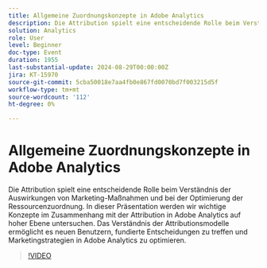 ```yaml
---
title: Allgemeine Zuordnungskonzepte in Adobe Analytics
description: Die Attribution spielt eine entscheidende Rolle beim Verständnis der Auswirkungen von Marketing-Maßnahmen und bei der Optimierung der Ressourcenzuordnung. In dieser Präsentation werden wir wichtige Konzepte im Zusammenhang mit der Attribution in Adobe Analytics auf hoher Ebene untersuchen. Das Verständnis der Attributionsmodelle ermöglicht es neuen Benutzern, fundierte Entscheidungen zu treffen und Marketingstrategien in Adobe Analytics zu optimieren.
solution: Analytics
role: User
level: Beginner
doc-type: Event
duration: 1955
last-substantial-update: 2024-08-29T00:00:00Z
jira: KT-15970
source-git-commit: 5cba50018e7aa4fb0e867fd0070bd7f003215d5f
workflow-type: tm+mt
source-wordcount: '112'
ht-degree: 0%

---
```



# Allgemeine Zuordnungskonzepte in Adobe Analytics

Die Attribution spielt eine entscheidende Rolle beim Verständnis der Auswirkungen von Marketing-Maßnahmen und bei der Optimierung der Ressourcenzuordnung. In dieser Präsentation werden wir wichtige Konzepte im Zusammenhang mit der Attribution in Adobe Analytics auf hoher Ebene untersuchen. Das Verständnis der Attributionsmodelle ermöglicht es neuen Benutzern, fundierte Entscheidungen zu treffen und Marketingstrategien in Adobe Analytics zu optimieren.

>[!VIDEO](https://video.tv.adobe.com/v/3432742/?learn=on)
